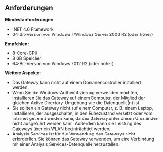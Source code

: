 ## <a name="requirements"></a>Anforderungen
**Mindestanforderungen:**

* .NET 4.6 Framework
* 64-Bit-Version von Windows 7/Windows Server 2008 R2 (oder höher)

**Empfohlen:**

* 8-Core-CPU
* 8 GB Speicher
* 64-Bit-Version von Windows 2012 R2 (oder höher)

**Weitere Aspekte:**

* Das Gateway kann nicht auf einem Domänencontroller installiert werden.
* Wenn Sie die Windows-Authentifizierung verwenden möchten, installieren Sie das Gateway auf einem Computer, der Mitglied der gleichen Active Directory-Umgebung wie die Datenquelle(n) ist.
* Sie sollten ein Gateway nicht auf einem Computer, z. B. einem Laptop, installieren, der ausgeschaltet, in den Ruhezustand versetzt oder vom Internet getrennt werden kann, da das Gateway unter diesen Umständen nicht ausgeführt werden kann. Außerdem kann die Leistung des Gateways über ein WLAN beeinträchtigt werden.
* Analysis Services ist für die Verwendung des Gateways nicht erforderlich. Sie können das Gateway verwenden, um eine Verbindung mit einer Analysis Services-Datenquelle herzustellen.


